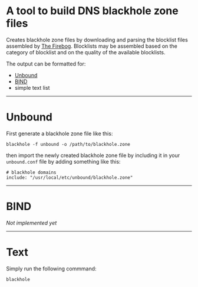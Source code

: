 # A tool to build DNS blackhole zone files

Creates blackhole zone files by downloading and parsing the blocklist files
assembled by [The Firebog](https://firebog.net).  Blocklists may be assembled
based on the category of blocklist and on the quality of the available
blocklists.

The output can be formatted for:

* [Unbound](https://nlnetlabs.nl/projects/unbound/about/)
* [BIND](https://www.isc.org/bind/)
* simple text list

---

# Unbound
First generate a blackhole zone file like this:

```
blackhole -f unbound -o /path/to/blackhole.zone
```

then import the newly created blackhole zone file by including it in your
`unbound.conf` file by adding something like this:

```
# blackhole domains
include: "/usr/local/etc/unbound/blackhole.zone"
```

---

# BIND

_Not implemented yet_

---

# Text

Simply run the following commmand:

```
blackhole
```

[src]: https://github.com/pauldokas/blackhole
